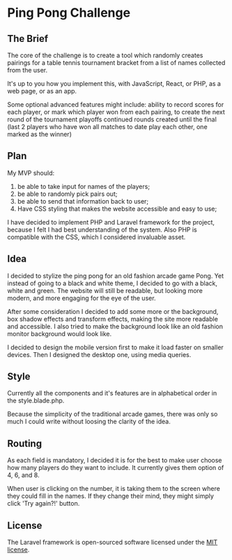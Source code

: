# Ping Pong Challenge

## The Brief

The core of the challenge is to create a tool which randomly creates pairings for a table tennis tournament bracket from a list of names collected from the user.

It's up to you how you implement this, with JavaScript, React, or PHP, as a web page, or as an app.

Some optional advanced features might include:
ability to record scores for each player, or mark which player won from each pairing, to create the next round of the tournament playoffs
continued rounds created until the final (last 2 players who have won all matches to date play each other, one marked as the winner)

## Plan 

My MVP should:
1. be able to take input for names of the players;
2. be able to randomly pick pairs out;
3. be able to send that information back to user;
4. Have CSS styling that makes the website accessible and easy to use;

I have decided to implement PHP and Laravel framework for the project, because I felt I had best understanding of the system. Also PHP is compatible with the CSS, which I considered invaluable asset. 

## Idea

I decided to stylize the ping pong for an old fashion arcade game Pong. Yet instead of going to a black and white theme, I decided to go with a black, white and green. The website will still be readable, but looking more modern, and more engaging for the eye of the user. 

After some consideration I decided to add some more or the background, box shadow effects and transform effects, making the site more readable and accessible. I also tried to make the background look like an old fashion monitor background would look like.

I decided to design the mobile version first to make it load faster on smaller devices. Then I designed the desktop one, using media queries.
 

## Style

Currently all the components and it's features are in alphabetical order in the style.blade.php. 

Because the simplicity of the traditional arcade games, there was only so much I could write without loosing the clarity of the idea. 

## Routing

As each field is mandatory, I decided it is for the best to make user choose how many players do they want to include. It currently gives them option of 4, 6, and 8. 

When user is clicking on the number, it is taking them to the screen where they could fill in the names. If they change their mind, they might simply click 'Try again?!' button. 



## License

The Laravel framework is open-sourced software licensed under the [MIT license](https://opensource.org/licenses/MIT).
